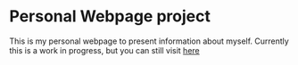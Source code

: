 # Personal Webpage project

This is my personal webpage to present information about myself. Currently this is a work in progress, but you can still visit [here](https://bradymitchelmore.vercel.app)